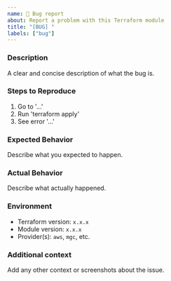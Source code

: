 ```yaml
---
name: 🐛 Bug report
about: Report a problem with this Terraform module
title: "[BUG] "
labels: ["bug"]
---
```


### Description
A clear and concise description of what the bug is.

### Steps to Reproduce
1. Go to '...'
2. Run 'terraform apply'
3. See error '...'

### Expected Behavior
Describe what you expected to happen.

### Actual Behavior
Describe what actually happened.

### Environment
- Terraform version: `x.x.x`
- Module version: `x.x.x`
- Provider(s): `aws`, `mgc`, etc.

### Additional context
Add any other context or screenshots about the issue.